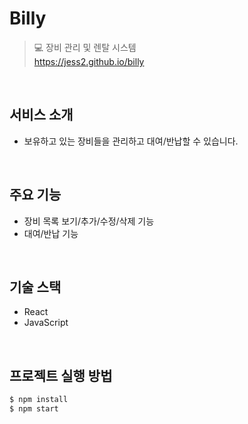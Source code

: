 # Billy
> 💻 장비 관리 및 렌탈 시스템  
> https://jess2.github.io/billy

<br />

## 서비스 소개
- 보유하고 있는 장비들을 관리하고 대여/반납할 수 있습니다.

<br />

## 주요 기능
- 장비 목록 보기/추가/수정/삭제 기능
- 대여/반납 기능

<br />

## 기술 스택
- React
- JavaScript

<br />

## 프로젝트 실행 방법
```bash
$ npm install
$ npm start
```
